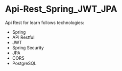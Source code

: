 # Api-Rest_Spring_JWT_JPA

Api Rest for learn follows technologies:

- Spring
- API Restful
- JWT
- Spring Security
- JPA
- CORS
- PostgreSQL

